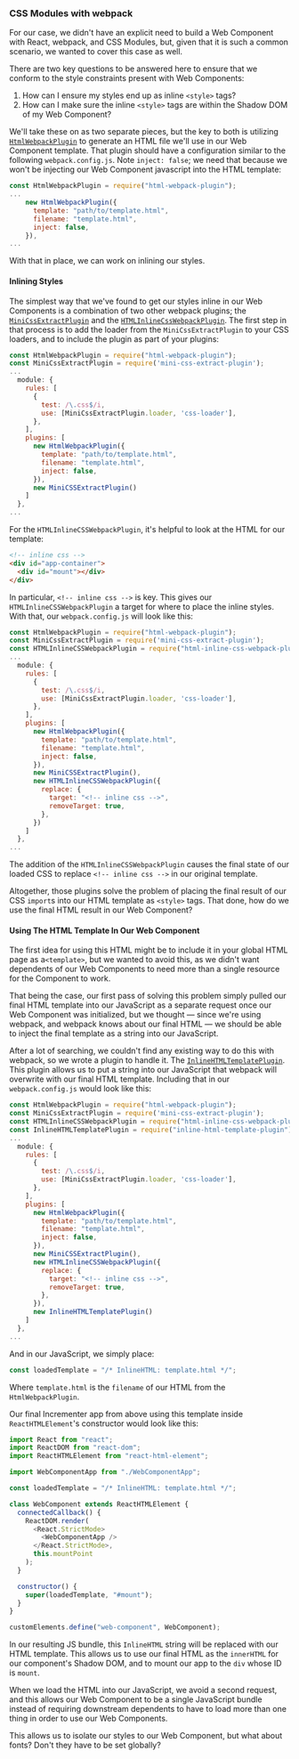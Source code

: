 ### CSS Modules with webpack

For our case, we didn't have an explicit need to build a Web Component with
React, webpack, and CSS Modules, but, given that it is such a common scenario,
we wanted to cover this case as well.

There are two key questions to be answered here to ensure that we conform to the
style constraints present with Web Components:

1. How can I ensure my styles end up as inline `<style>` tags?
2. How can I make sure the inline `<style>` tags are within the Shadow DOM of my
   Web Component?

We'll take these on as two separate pieces, but the key to both is utilizing
[`HtmlWebpackPlugin`](https://github.com/jantimon/html-webpack-plugin) to
generate an HTML file we'll use in our Web Component template. That plugin
should have a configuration similar to the following `webpack.config.js`. Note
`inject: false`; we need that because we won't be injecting our Web Component
javascript into the HTML template:

```javascript
const HtmlWebpackPlugin = require("html-webpack-plugin");
...
    new HtmlWebpackPlugin({
      template: "path/to/template.html",
      filename: "template.html",
      inject: false,
    }),
...
```

With that in place, we can work on inlining our styles.

#### Inlining Styles

The simplest way that we've found to get our styles inline in our Web Components
is a combination of two other webpack plugins; the
[`MiniCssExtractPlugin`](https://github.com/webpack-contrib/mini-css-extract-plugin)
and the
[`HTMLInlineCssWebpackPlugin`](https://github.com/Runjuu/html-inline-css-webpack-plugin).
The first step in that process is to add the loader from the
`MiniCssExtractPlugin` to your CSS loaders, and to include the plugin as part of
your plugins:

```javascript
const HtmlWebpackPlugin = require("html-webpack-plugin");
const MiniCssExtractPlugin = require('mini-css-extract-plugin');
...
  module: {
    rules: [
      {
        test: /\.css$/i,
        use: [MiniCssExtractPlugin.loader, 'css-loader'],
      },
    ],
    plugins: [
      new HtmlWebpackPlugin({
        template: "path/to/template.html",
        filename: "template.html",
        inject: false,
      }),
      new MiniCSSExtractPlugin()
    ]
  },
...
```

For the `HTMLInlineCSSWebpackPlugin`, it's helpful to look at the HTML for our
template:

```html
<!-- inline css -->
<div id="app-container">
  <div id="mount"></div>
</div>
```

In particular, `<!-- inline css -->` is key. This gives our
`HTMLInlineCSSWebpackPlugin` a target for where to place the inline styles. With
that, our `webpack.config.js` will look like this:

```javascript
const HtmlWebpackPlugin = require("html-webpack-plugin");
const MiniCssExtractPlugin = require('mini-css-extract-plugin');
const HTMLInlineCSSWebpackPlugin = require("html-inline-css-webpack-plugin").default;
...
  module: {
    rules: [
      {
        test: /\.css$/i,
        use: [MiniCssExtractPlugin.loader, 'css-loader'],
      },
    ],
    plugins: [
      new HtmlWebpackPlugin({
        template: "path/to/template.html",
        filename: "template.html",
        inject: false,
      }),
      new MiniCSSExtractPlugin(),
      new HTMLInlineCSSWebpackPlugin({
        replace: {
          target: "<!-- inline css -->",
          removeTarget: true,
        },
      })
    ]
  },
...
```

The addition of the `HTMLInlineCSSWebpackPlugin` causes the final state of our
loaded CSS to replace `<!-- inline css -->` in our original template.

Altogether, those plugins solve the problem of placing the final result of our
CSS `import`s into our HTML template as `<style>` tags. That done, how do we use
the final HTML result in our Web Component?

#### Using The HTML Template In Our Web Component

The first idea for using this HTML might be to include it in your global HTML
page as a`<template>`, but we wanted to avoid this, as we didn't want dependents
of our Web Components to need more than a single resource for the Component to
work.

That being the case, our first pass of solving this problem simply pulled our
final HTML template into our JavaScript as a separate request once our Web
Component was initialized, but we thought — since we're using webpack, and
webpack knows about our final HTML — we should be able to inject the final
template as a string into our JavaScript.

After a lot of searching, we couldn't find any existing way to do this with
webpack, so we wrote a plugin to handle it. The
[`InlineHTMLTemplatePlugin`](https://github.com/WTW-IM/inline-html-template-plugin).
This plugin allows us to put a string into our JavaScript that webpack will
overwrite with our final HTML template. Including that in our
`webpack.config.js` would look like this:

```javascript
const HtmlWebpackPlugin = require("html-webpack-plugin");
const MiniCssExtractPlugin = require('mini-css-extract-plugin');
const HTMLInlineCSSWebpackPlugin = require("html-inline-css-webpack-plugin").default;
const InlineHTMLTemplatePlugin = require("inline-html-template-plugin").default;
...
  module: {
    rules: [
      {
        test: /\.css$/i,
        use: [MiniCssExtractPlugin.loader, 'css-loader'],
      },
    ],
    plugins: [
      new HtmlWebpackPlugin({
        template: "path/to/template.html",
        filename: "template.html",
        inject: false,
      }),
      new MiniCSSExtractPlugin(),
      new HTMLInlineCSSWebpackPlugin({
        replace: {
          target: "<!-- inline css -->",
          removeTarget: true,
        },
      }),
      new InlineHTMLTemplatePlugin()
    ]
  },
...
```

And in our JavaScript, we simply place:

```javascript
const loadedTemplate = "/* InlineHTML: template.html */";
```

Where `template.html` is the `filename` of our HTML from the
`HtmlWebpackPlugin`.

Our final Incrementer app from above using this template inside
`ReactHTMLElement`'s constructor would look like this:

```javascript
import React from "react";
import ReactDOM from "react-dom";
import ReactHTMLElement from "react-html-element";

import WebComponentApp from "./WebComponentApp";

const loadedTemplate = "/* InlineHTML: template.html */";

class WebComponent extends ReactHTMLElement {
  connectedCallback() {
    ReactDOM.render(
      <React.StrictMode>
        <WebComponentApp />
      </React.StrictMode>,
      this.mountPoint
    );
  }

  constructor() {
    super(loadedTemplate, "#mount");
  }
}

customElements.define("web-component", WebComponent);
```

In our resulting JS bundle, this `InlineHTML` string will be replaced with our
HTML template. This allows us to use our final HTML as the `innerHTML` for our
component's Shadow DOM, and to mount our app to the `div` whose ID is `mount`.

When we load the HTML into our JavaScript, we avoid a second request, and this
allows our Web Component to be a single JavaScript bundle instead of requiring
downstream dependents to have to load more than one thing in order to use our
Web Components.

This allows us to isolate our styles to our Web Component, but what about fonts?
Don't they have to be set globally?
